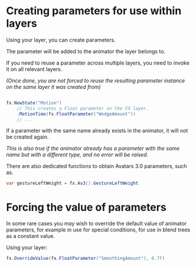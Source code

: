 # Creating parameters for use within layers

Using your layer, you can create parameters.

The parameter will be added to the animator the layer belongs to.

If you need to reuse a parameter across multiple layers, you need to invoke it on all relevant layers.

*(Once done, you are not forced to reuse the resulting parameter instance on the same layer it was created from)*

```csharp

fx.NewState("Motion")
    // This creates a Float parameter on the FX layer.
    .MotionTime(fx.FloatParameter("WedgeAmount"))
    // ...
```

If a parameter with the same name already exists in the animator, it will not be created again.

*This is also true if the animator already has a parameter with the same name but with a different type, and no error will be raised.*

There are also dedicated functions to obtain Avatars 3.0 parameters, such as.

```csharp
var gestureLeftWeight = fx.Av3().GestureLeftWeight
```

# Forcing the value of parameters

In some rare cases you may wish to override the default value of animator parameters, for example in use for special conditions, for use in blend trees as a constant value.

Using your layer:

```csharp
fx.OverrideValue(fx.FloatParameter("SmoothingAmount"), 0.7f)
```
